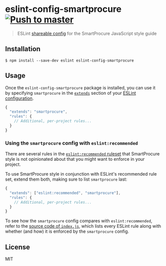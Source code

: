 # eslint-config-smartprocure [![Push to master](https://github.com/smartprocure/eslint-config-smartprocure/actions/workflows/push-master.yaml/badge.svg)](https://github.com/smartprocure/eslint-config-smartprocure/actions/workflows/push-master.yaml)

> ESLint [shareable config](http://eslint.org/docs/developer-guide/shareable-configs.html) for the SmartProcure JavaScript style guide


## Installation

```
$ npm install --save-dev eslint eslint-config-smartprocure
```


## Usage

Once the `eslint-config-smartprocure` package is installed, you can use it by specifying `smartprocure` in the [`extends`](http://eslint.org/docs/user-guide/configuring#extending-configuration-files) section of your [ESLint configuration](http://eslint.org/docs/user-guide/configuring).

```js
{
  "extends": "smartprocure",
  "rules": {
    // Additional, per-project rules...
  }
}
```

### Using the `smartprocure` config with `eslint:recommended`

There are several rules in the [`eslint:recommended` ruleset](http://eslint.org/docs/rules/) that SmartProcure style is not opinionated about that you might want to enforce in your project.

To use SmartProcure style in conjunction with ESLint's recommended rule set, extend them both, making sure to list `smartprocure` last:

```js
{
  "extends": ["eslint:recommended", "smartprocure"],
  "rules": {
    // Additional, per-project rules...
  }
}
```

To see how the `smartprocure` config compares with `eslint:recommended`, refer to the [source code of `index.js`](https://github.com/smartprocure/eslint-config-smartprocure/blob/master/index.js), which lists every ESLint rule along with whether (and how) it is enforced by the `smartprocure` config.

## License

MIT
